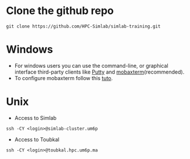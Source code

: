 # Clone the github repo

```shell
git clone https://github.com/HPC-Simlab/simlab-training.git
```

# Windows
- For windows users you can use the command-line, or graphical interface third-party clients like [Putty](https://www.chiark.greenend.org.uk/~sgtatham/putty/) and [mobaxterm](https://mobaxterm.mobatek.net)(recommended).
- To configure mobaxterm follow this [tuto](https://www.youtube.com/watch?v=s7xNGyG9GVc).

# Unix

- Access to Simlab
```shell
ssh -CY <login>@simlab-cluster.um6p
```

- Access to Toubkal
```shell
ssh -CY <login>@toubkal.hpc.um6p.ma
```
